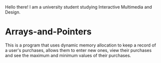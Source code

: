Hello there! I am a university student studying Interactive Multimedia and Design.

# Arrays-and-Pointers
This is a program that uses dynamic memory allocation to keep a record of a user's purchases, allows them to enter new ones, view their purchases and see the maximum and minimum values of their purchases.
